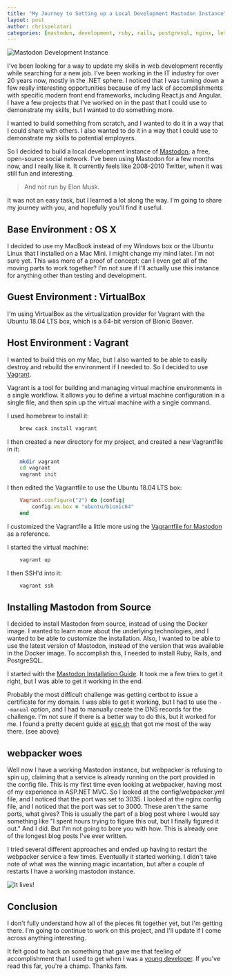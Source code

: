 ```yaml
---
title: "My Journey to Setting up a Local Development Mastodon Instance"
layout: post
author: chrispelatari
categories: [mastodon, development, ruby, rails, postgresql, nginx, letsencrypt, vagrant]
---
```


![Mastodon Development Instance](/assets/images/mastodon_development.png)

I've been looking for a way to update my skills in web development recently while searching for a new job. I've been working in the IT industry for over 20 years now, mostly in the .NET sphere. I noticed that I was turning down a few really interesting opportunities because of my lack of accomplishments with specific modern front end frameworks, including React.js and Angular. I have a few projects that I've worked on in the past that I could use to demonstrate my skills, but I wanted to do something more. 

I wanted to build something from scratch, and I wanted to do it in a way that I could share with others. I also wanted to do it in a way that I could use to demonstrate my skills to potential employers. 

So I decided to build a local development instance of [Mastodon](https://joinmastodon.org/); a free, open-source social network. I've been using Mastodon for a few months now, and I really like it. It currently feels like 2008-2010 Twitter, when it was still fun and interesting. 
> And not run by Elon Musk.

It was not an easy task, but I learned a lot along the way. I'm going to share my journey with you, and hopefully you'll find it useful.

## Base Environment : OS X

I decided to use my MacBook instead of my Windows box or the Ubuntu Linux that I installed on a Mac Mini. I might change my mind later. I'm not sure yet. This was more of a proof of concept: can I even get all of the moving parts to work together? I'm not sure if I'll actually use this instance for anything other than testing and development.

## Guest Environment : VirtualBox

I'm using VirtualBox as the virtualization provider for Vagrant with the Ubuntu 18.04 LTS box, which is a 64-bit version of Bionic Beaver.

## Host Environment : Vagrant

I wanted to build this on my Mac, but I also wanted to be able to easily destroy and rebuild the environment if I needed to. So I decided to use [Vagrant](https://www.vagrantup.com/).

Vagrant is a tool for building and managing virtual machine environments in a single workflow. It allows you to define a virtual machine configuration in a single file, and then spin up the virtual machine with a single command.

I used homebrew to install it:
```bash
    brew cask install vagrant
```

I then created a new directory for my project, and created a new Vagrantfile in it:
```bash
    mkdir vagrant
    cd vagrant
    vagrant init
```

I then edited the Vagrantfile to use the Ubuntu 18.04 LTS box:
```ruby
    Vagrant.configure("2") do |config|
        config.vm.box = "ubuntu/bionic64"
    end
```

I customized the Vagrantfile a little more using the [Vagrantfile for Mastodon](https://github.com/mastodon/mastodon/blob/main/Vagrantfile) as a reference.

I started the virtual machine:
```bash
    vagrant up
```

I then SSH'd into it:
```bash
    vagrant ssh
```

## Installing Mastodon from Source

I decided to install Mastodon from source, instead of using the Docker image. I wanted to learn more about the underlying technologies, and I wanted to be able to customize the installation. Also, I wanted to be able to use the latest version of Mastodon, instead of the version that was available in the Docker image. To accomplish this, I needed to install Ruby, Rails, and PostgreSQL.

I started with the [Mastodon Installation Guide](https://docs.joinmastodon.org/admin/install/). It took me a few tries to get it right, but I was able to get it working in the end.

Probably the most difficult challenge was getting certbot to issue a certificate for my domain. I was able to get it working, but I had to use the `--manual` option, and I had to manually create the DNS records for the challenge. I'm not sure if there is a better way to do this, but it worked for me. I found a pretty decent guide at [esc.sh](https://esc.sh/blog/letsencrypt-ssl-for-local-domains/) that got me most of the way there. (see above)

## webpacker woes

Well now I have a working Mastodon instance, but webpacker is refusing to spin up, claiming that a service is already running on the port provided in the config file. This is my first time even looking at webpacker, having most of my experience in ASP.NET MVC. So I looked at the config/webpacker.yml file, and I noticed that the port was set to 3035. I looked at the nginx config file, and I noticed that the port was set to 3000. These aren't the same ports, what gives? This is usually the part of a blog post where I would say something like "I spent hours trying to figure this out, but I finally figured it out." And I did. But I'm not going to bore you with how. This is already one of the longest blog posts I've ever written. 

I tried several different approaches and ended up having to restart the webpacker service a few times. Eventually it started working. I didn't take note of what was the winning magic incantation, but after a couple of restarts I have a working mastodon instance.

![It lives!](/assets/images/mastodon_development_it_lives.png)

## Conclusion

I don't fully understand how all of the pieces fit together yet, but I'm getting there. I'm going to continue to work on this project, and I'll update if I come across anything interesting. 

It felt good to hack on something that gave me that feeling of accomplishment that I used to get when I was a [young developer](/posts/2003-02-11-Nearing-completion.html). If you've read this far, you're a champ. Thanks fam.